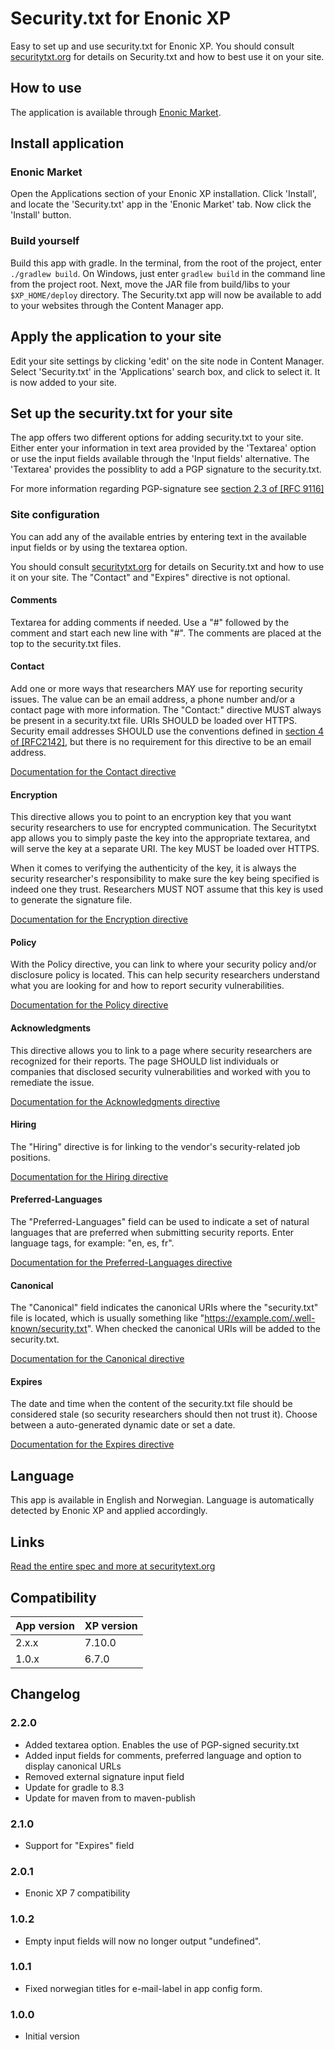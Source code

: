 # Security.txt for Enonic XP
Easy to set up and use security.txt for Enonic XP. You should consult [securitytxt.org](https://securitytxt.org/) for details on Security.txt and how to best use it on your site.

## How to use
The application is available through [Enonic Market](https://market.enonic.com/vendors/bouvet/securitytxt).

## Install application

### Enonic Market
Open the Applications section of your Enonic XP installation. Click 'Install', 
and locate the 'Security.txt' app in the 'Enonic Market' tab. Now click the 'Install'
button.

### Build yourself
Build this app with gradle. In the terminal, from the root of the project, enter `./gradlew build`. On Windows, just enter `gradlew build`
in the command line from the project root. Next, move the JAR file from build/libs to your `$XP_HOME/deploy` directory. The Security.txt
app will now be available to add to your websites through the Content Manager app.

## Apply the application to your site
Edit your site settings by clicking 'edit' on the site node in Content Manager. Select 'Security.txt'
in the 'Applications' search box, and click to select it. It is now added to your site.

## Set up the security.txt for your site
The app offers two different options for adding security.txt to your site. Either enter your information in text area provided by the 'Textarea' option or use the input fields available through the 'Input fields' alternative. The 'Textarea' provides the possiblity to add a PGP signature to the security.txt. 

For more information regarding PGP-signature see [section 2.3 of [RFC 9116]](https://datatracker.ietf.org/doc/html/rfc9116#name-digital-signature)

### Site configuration
You can add any of the available entries by entering text in the available input fields or by using the textarea option.  

You should consult [securitytxt.org](https://securitytxt.org/) for details on Security.txt and how to use it on your site. The "Contact" and "Expires" directive is not optional. 

#### Comments
Textarea for adding comments if needed. Use a "#" followed by the comment and start each new line with "#". The comments are placed at the top to the security.txt files.

#### Contact
Add one or more ways that researchers MAY use for reporting security issues.  The value can be an email address, a phone number and/or a contact page with more information.  The "Contact:" directive MUST always be present in a security.txt file.  URIs SHOULD be loaded over HTTPS.  Security email addresses SHOULD use the conventions defined in [section 4 of [RFC2142]](https://tools.ietf.org/html/rfc2142#section-4), but there is no requirement for this directive to be an email address.

[Documentation for the Contact directive](https://tools.ietf.org/html/draft-foudil-securitytxt-03#section-3.3)

#### Encryption
This directive allows you to point to an encryption key that you want security researchers to use for encrypted communication.  The Securitytxt app allows you to simply paste the key into the appropriate textarea, and will serve the key at a separate URI. The key MUST be loaded over HTTPS.

When it comes to verifying the authenticity of the key, it is always the security researcher's responsibility to make sure the key being specified is indeed one they trust.  Researchers MUST NOT assume that this key is used to generate the signature file.

[Documentation for the Encryption directive](https://tools.ietf.org/html/draft-foudil-securitytxt-03#section-3.4)

#### Policy
With the Policy directive, you can link to where your security policy and/or disclosure policy is located.  This can help security researchers understand what you are looking for and how to report security vulnerabilities.

[Documentation for the Policy directive](https://tools.ietf.org/html/draft-foudil-securitytxt-03#section-3.6)

#### Acknowledgments
This directive allows you to link to a page where security researchers are recognized for their reports.  The page SHOULD list individuals or companies that disclosed security vulnerabilities and worked with you to remediate the issue.

[Documentation for the Acknowledgments directive](https://tools.ietf.org/html/draft-foudil-securitytxt-03#section-3.7)

#### Hiring
The "Hiring" directive is for linking to the vendor's security-related job positions.

[Documentation for the Hiring directive](https://tools.ietf.org/html/draft-foudil-securitytxt-03#section-3.8)

#### Preferred-Languages
The "Preferred-Languages" field can be used to indicate a set of natural languages that are preferred when submitting security reports. Enter language tags, for example: "en, es, fr". 

[Documentation for the Preferred-Languages directive](https://www.rfc-editor.org/rfc/rfc9116#section-2.5.8)

#### Canonical
The "Canonical" field indicates the canonical URIs where the "security.txt" file is located, which is usually something like "https://example.com/.well-known/security.txt". When checked the canonical URIs will be added to the security.txt.

[Documentation for the Canonical directive](https://www.rfc-editor.org/rfc/rfc9116#name-canonical)

#### Expires
The date and time when the content of the security.txt file should be considered stale (so security researchers should then not trust it). Choose between a auto-generated dynamic date or set a date. 

[Documentation for the Expires directive](https://www.rfc-editor.org/rfc/rfc9116#section-2.5.5)

## Language
This app is available in English and Norwegian. Language is automatically detected by Enonic XP and applied accordingly.

## Links
[Read the entire spec and more at securitytext.org](https://securitytext.org/)

## Compatibility

| App version | XP version |
| ----------- | ---------- |
| 2.x.x | 7.10.0 |
| 1.0.x | 6.7.0 |


## Changelog

### 2.2.0
* Added textarea option. Enables the use of PGP-signed security.txt
* Added input fields for comments, preferred language and option to display canonical URLs
* Removed external signature input field
* Update for gradle to 8.3
* Update for maven from to maven-publish

### 2.1.0
* Support for "Expires" field

### 2.0.1
* Enonic XP 7 compatibility

### 1.0.2

* Empty input fields will now no longer output "undefined".

### 1.0.1

* Fixed norwegian titles for e-mail-label in app config form.

### 1.0.0

* Initial version
